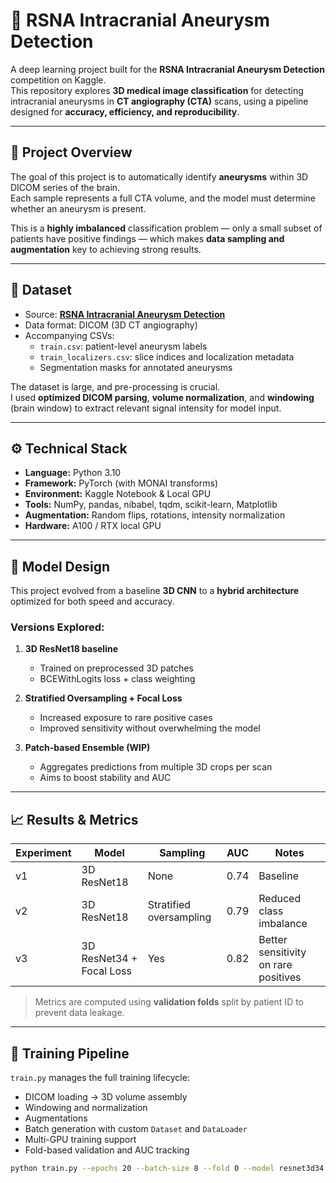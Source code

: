 # 🧠 RSNA Intracranial Aneurysm Detection

A deep learning project built for the **RSNA Intracranial Aneurysm Detection** competition on Kaggle.  
This repository explores **3D medical image classification** for detecting intracranial aneurysms in **CT angiography (CTA)** scans, using a pipeline designed for **accuracy, efficiency, and reproducibility**.

---

## 🚀 Project Overview

The goal of this project is to automatically identify **aneurysms** within 3D DICOM series of the brain.  
Each sample represents a full CTA volume, and the model must determine whether an aneurysm is present.

This is a **highly imbalanced** classification problem — only a small subset of patients have positive findings — which makes **data sampling and augmentation** key to achieving strong results.

---

## 🧩 Dataset

- Source: **[RSNA Intracranial Aneurysm Detection](https://www.kaggle.com/competitions/rsna-intracranial-aneurysm-detection)**
- Data format: DICOM (3D CT angiography)
- Accompanying CSVs:  
  - `train.csv`: patient-level aneurysm labels  
  - `train_localizers.csv`: slice indices and localization metadata  
  - Segmentation masks for annotated aneurysms  

The dataset is large, and pre-processing is crucial.  
I used **optimized DICOM parsing**, **volume normalization**, and **windowing** (brain window) to extract relevant signal intensity for model input.

---

## ⚙️ Technical Stack

- **Language:** Python 3.10  
- **Framework:** PyTorch (with MONAI transforms)  
- **Environment:** Kaggle Notebook & Local GPU  
- **Tools:** NumPy, pandas, nibabel, tqdm, scikit-learn, Matplotlib  
- **Augmentation:** Random flips, rotations, intensity normalization  
- **Hardware:** A100 / RTX local GPU  

---

## 🧠 Model Design

This project evolved from a baseline **3D CNN** to a **hybrid architecture** optimized for both speed and accuracy.

### Versions Explored:
1. **3D ResNet18 baseline**  
   - Trained on preprocessed 3D patches  
   - BCEWithLogits loss + class weighting

2. **Stratified Oversampling + Focal Loss**  
   - Increased exposure to rare positive cases  
   - Improved sensitivity without overwhelming the model

3. **Patch-based Ensemble (WIP)**  
   - Aggregates predictions from multiple 3D crops per scan  
   - Aims to boost stability and AUC

---

## 📈 Results & Metrics

| Experiment | Model | Sampling | AUC | Notes |
|-------------|--------|-----------|-----|-------|
| v1 | 3D ResNet18 | None | 0.74 | Baseline |
| v2 | 3D ResNet18 | Stratified oversampling | 0.79 | Reduced class imbalance |
| v3 | 3D ResNet34 + Focal Loss | Yes | 0.82 | Better sensitivity on rare positives |

> Metrics are computed using **validation folds** split by patient ID to prevent data leakage.

---

## 🧪 Training Pipeline

`train.py` manages the full training lifecycle:
- DICOM loading → 3D volume assembly  
- Windowing and normalization  
- Augmentations  
- Batch generation with custom `Dataset` and `DataLoader`  
- Multi-GPU training support  
- Fold-based validation and AUC tracking  

```bash
python train.py --epochs 20 --batch-size 8 --fold 0 --model resnet3d34
